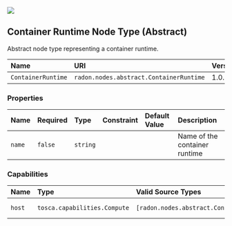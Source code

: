 ![](https://img.shields.io/badge/Status:-RELEASED-green)

## Container Runtime Node Type (Abstract)

Abstract node type representing a container runtime.

| Name | URI | Version | Derived From |
|:---- |:--- |:------- |:------------ |
| `ContainerRuntime` | `radon.nodes.abstract.ContainerRuntime` | 1.0.0 | `tosca.nodes.Container.Runtime` |

### Properties

| Name | Required | Type | Constraint | Default Value | Description |
|:---- |:-------- |:---- |:---------- |:------------- |:----------- |
| `name` | `false` | `string` |   |   | Name of the container runtime |

### Capabilities

| Name | Type | Valid Source Types | Occurrences |
|:---- |:---- |:------------------ |:----------- |
| `host` | `tosca.capabilities.Compute` | `[radon.nodes.abstract.ContainerApplication]` | [1, UNBOUNDED] |
